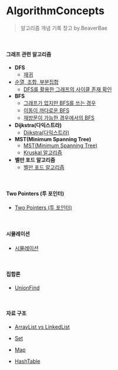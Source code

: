 # AlgorithmConcepts

>알고리즘 개념 기록 창고 by.BeaverBae

<br>

#### 그래프 관련 알고리즘

- **DFS**
  - [재귀](./Graph/DFS/재귀.md)
- [순열, 조합, 부분집합](./Graph/DFS/순열_조합_부분집합.md)
  - [DFS를 활용한 그래프의 사이클 존재 확인](./Graph/DFS/DFS를_활용한_그래프의_사이클_존재_확인.md)
- **BFS**
  - [그래프가 없지만 BFS를 쓰는 경우](./Graph/BFS/그래프가_없지만_BFS를_쓰는_경우.md)
  - [이동이 까다로운 BFS](./Graph/BFS/이동이_까다로운_BFS.md)
  - [재방문이 가능한 경우에서의 BFS](./Graph/BFS/재방문이_가능한_경우에서의_BFS.md)
- **Dijkstra(다익스트라)**
  - [Dijkstra(다익스트라)](./Graph/Dijkstra/Dijkstra(다익스트라)_알고리즘.md)
- **MST(Minimum Spanning Tree)**
  - [MST(Minimum Spanning Tree)](./Graph/MST/MST.md)
  - [Kruskal 알고리즘](./Graph/MST/Kruskal_알고리즘.md)
- **벨만 포드 알고리즘**
  - [벨만 포드 알고리즘](./Graph/BellmanFord/BellmanFord.md)

<br>

#### Two Pointers (투 포인터)

- [Two Pointers (투 포인터)](./TwoPointers/TwoPointers.md)

<br>

#### 시뮬레이션

- [시뮬레이션](./Simulation/Simulation.md)

<br>

#### 집합론

- [UnionFind](./Set/UnionFind.md)

<br>

#### 자료 구조

- [ArrayList vs LinkedList](./DataStructure/ArrayList_vs_LinkedList.md)

- [Set](./DataStructure/Set.md)
- [Map](./DataStructure/Map.md)

- [HashTable](./DataStructure/Hash_Table.md)